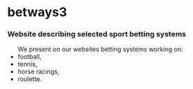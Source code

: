 # betways3

<h3>Website describing selected sport betting systems</h3>
<p>
<ul> We present on our websites betting systems working on:    
  <li>football,</li>
  <li>tennis,</li>
  <li>horse racings,</li>
  <li>roulette.</li>
</ul> </h2>
</p>
